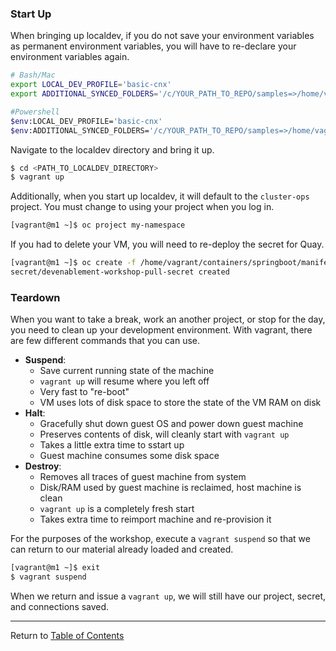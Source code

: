 ### Start Up

When bringing up localdev, if you do not save your environment variables as permanent environment variables, you will have to re-declare your environment variables again.

```bash
# Bash/Mac
export LOCAL_DEV_PROFILE='basic-cnx'
export ADDITIONAL_SYNCED_FOLDERS='/c/YOUR_PATH_TO_REPO/samples=>/home/vagrant/containers'

#Powershell
$env:LOCAL_DEV_PROFILE='basic-cnx'
$env:ADDITIONAL_SYNCED_FOLDERS='/c/YOUR_PATH_TO_REPO/samples=>/home/vagrant/containers'
```

Navigate to the localdev directory and bring it up. 
```bash
$ cd <PATH_TO_LOCALDEV_DIRECTORY>
$ vagrant up
```

Additionally, when you start up localdev, it will default to the `cluster-ops` project. You must change to using your project when you log in. 

```bash
[vagrant@m1 ~]$ oc project my-namespace
```

If you had to delete your VM, you will need to re-deploy the secret for Quay. 
```bash
[vagrant@m1 ~]$ oc create -f /home/vagrant/containers/springboot/manifest/pullsecret.yaml
secret/devenablement-workshop-pull-secret created
```

### Teardown

When you want to take a break, work an another project, or stop for the day, you need to clean up your development environment. With vagrant, there are few different commands that you can use. 

- **Suspend**:
    - Save current running state of the machine
    - `vagrant up` will resume where you left off
    - Very fast to "re-boot" 
    - VM uses lots of disk space to store the state of the VM RAM on disk
- **Halt**:
    - Gracefully shut down guest OS and power down guest machine
    - Preserves contents of disk, will cleanly start with `vagrant up`
    - Takes a little extra time to sstart up
    - Guest machine consumes some disk space
- **Destroy**:
    - Removes all traces of guest machine from system
    - Disk/RAM used by guest machine is reclaimed, host machine is clean
    - `vagrant up` is a completely fresh start
    - Takes extra time to reimport machine and re-provision it
    
For the purposes of the workshop, execute a `vagrant suspend` so that we can return to our material already loaded and created. 

```bash
[vagrant@m1 ~]$ exit
$ vagrant suspend
```

When we return and issue a `vagrant up`, we will still have our project, secret, and connections saved. 

---  

Return to [Table of Contents](https://github.ford.com/DevEnablement/caas-workshop/tree/workshop-reformat#agenda)
